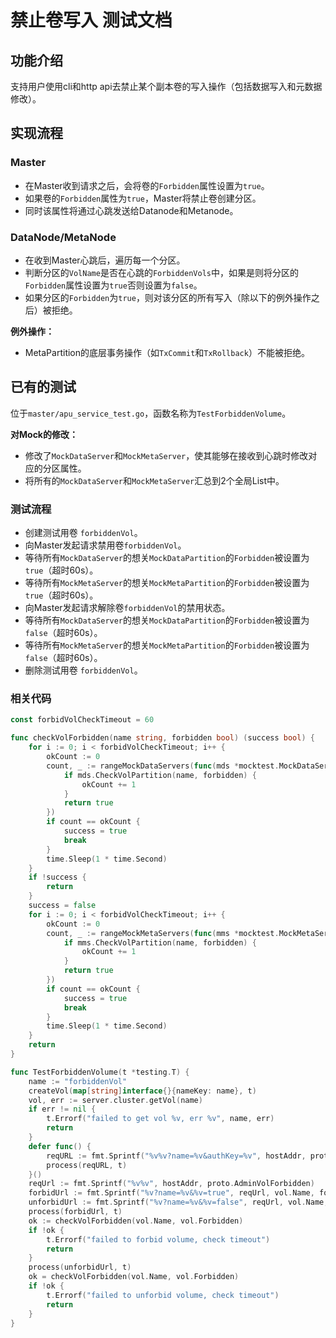 # 禁止卷写入 测试文档

## 功能介绍

支持用户使用cli和http api去禁止某个副本卷的写入操作（包括数据写入和元数据修改）。

## 实现流程

### Master

* 在Master收到请求之后，会将卷的`Forbidden`属性设置为`true`。
* 如果卷的`Forbidden`属性为`true`，Master将禁止卷创建分区。
* 同时该属性将通过心跳发送给Datanode和Metanode。

### DataNode/MetaNode

* 在收到Master心跳后，遍历每一个分区。
* 判断分区的`VolName`是否在心跳的`ForbiddenVols`中，如果是则将分区的`Forbidden`属性设置为`true`否则设置为`false`。
* 如果分区的`Forbidden`为`true`，则对该分区的所有写入（除以下的例外操作之后）被拒绝。

**例外操作：**
* MetaPartition的底层事务操作（如`TxCommit`和`TxRollback`）不能被拒绝。

## 已有的测试

位于`master/apu_service_test.go`，函数名称为`TestForbiddenVolume`。

**对Mock的修改：**
* 修改了`MockDataServer`和`MockMetaServer`，使其能够在接收到心跳时修改对应的分区属性。
* 将所有的`MockDataServer`和`MockMetaServer`汇总到2个全局List中。

### 测试流程

* 创建测试用卷 `forbiddenVol`。
* 向Master发起请求禁用卷`forbiddenVol`。
* 等待所有`MockDataServer`的想关`MockDataPartition`的`Forbidden`被设置为`true`（超时60s）。
* 等待所有`MockMetaServer`的想关`MockMetaPartition`的`Forbidden`被设置为`true`（超时60s）。
* 向Master发起请求解除卷`forbiddenVol`的禁用状态。
* 等待所有`MockDataServer`的想关`MockDataPartition`的`Forbidden`被设置为`false`（超时60s）。
* 等待所有`MockMetaServer`的想关`MockMetaPartition`的`Forbidden`被设置为`false`（超时60s）。
* 删除测试用卷 `forbiddenVol`。

### 相关代码

```go
const forbidVolCheckTimeout = 60

func checkVolForbidden(name string, forbidden bool) (success bool) {
	for i := 0; i < forbidVolCheckTimeout; i++ {
		okCount := 0
		count, _ := rangeMockDataServers(func(mds *mocktest.MockDataServer) bool {
			if mds.CheckVolPartition(name, forbidden) {
				okCount += 1
			}
			return true
		})
		if count == okCount {
			success = true
			break
		}
		time.Sleep(1 * time.Second)
	}
	if !success {
		return
	}
	success = false
	for i := 0; i < forbidVolCheckTimeout; i++ {
		okCount := 0
		count, _ := rangeMockMetaServers(func(mms *mocktest.MockMetaServer) bool {
			if mms.CheckVolPartition(name, forbidden) {
				okCount += 1
			}
			return true
		})
		if count == okCount {
			success = true
			break
		}
		time.Sleep(1 * time.Second)
	}
	return
}

func TestForbiddenVolume(t *testing.T) {
	name := "forbiddenVol"
	createVol(map[string]interface{}{nameKey: name}, t)
	vol, err := server.cluster.getVol(name)
	if err != nil {
		t.Errorf("failed to get vol %v, err %v", name, err)
		return
	}
	defer func() {
		reqURL := fmt.Sprintf("%v%v?name=%v&authKey=%v", hostAddr, proto.AdminDeleteVol, name, buildAuthKey(testOwner))
		process(reqURL, t)
	}()
	reqUrl := fmt.Sprintf("%v%v", hostAddr, proto.AdminVolForbidden)
	forbidUrl := fmt.Sprintf("%v?name=%v&%v=true", reqUrl, vol.Name, forbiddenKey)
	unforbidUrl := fmt.Sprintf("%v?name=%v&%v=false", reqUrl, vol.Name, forbiddenKey)
	process(forbidUrl, t)
	ok := checkVolForbidden(vol.Name, vol.Forbidden)
	if !ok {
		t.Errorf("failed to forbid volume, check timeout")
		return
	}
	process(unforbidUrl, t)
	ok = checkVolForbidden(vol.Name, vol.Forbidden)
	if !ok {
		t.Errorf("failed to unforbid volume, check timeout")
		return
	}
}

```

